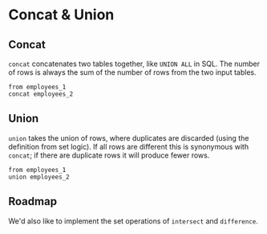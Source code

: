 # Concat & Union

## Concat

`concat` concatenates two tables together, like `UNION ALL` in SQL. The number
of rows is always the sum of the number of rows from the two input tables.

```prql
from employees_1
concat employees_2
```

## Union

`union` takes the union of rows, where duplicates are discarded (using the
definition from set logic). If all rows are different this is synonymous with
`concat`; if there are duplicate rows it will produce fewer rows.

```prql
from employees_1
union employees_2
```

## Roadmap

We'd also like to implement the set operations of `intersect` and `difference`.
